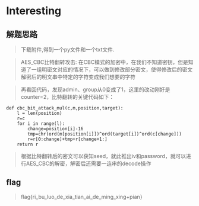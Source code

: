 # Interesting

## 解题思路

> 下载附件,得到一个py文件和一个txt文件.


> AES_CBC比特翻转攻击: 在CBC模式的加密中，在我们不知道密钥，但是知道了一组明密文对应的情况下，可以做到修改部分密文，使得修改后的密文解密后的明文串中特定的字符变成我们想要的字符

> 再看回代码，发现admin、group从0变成了1，这里的改动刚好是counter=2，比特翻转的关键代码如下：

```
def cbc_bit_attack_mul(c,m,position,target):
    l = len(position)
    r=c
    for i in range(l):
        change=position[i]-16
        tmp=chr(ord(m[position[i]])^ord(target[i])^ord(c[change]))
        r=r[0:change]+tmp+r[change+1:]
    return r
```

> 根据比特翻转后的密文可以获知seed，就此推出iv和password，就可以进行AES_CBC的解密，解密后还需要一连串的decode操作

## flag

> flag{ri_bu_luo_de_xia_tian_ai_de_ming_xing+pian}